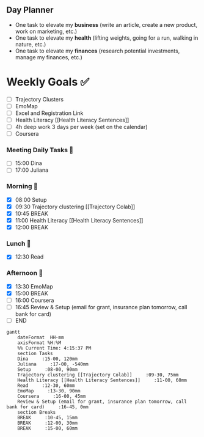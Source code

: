 ## Day Planner

- One task to elevate my **business** (write an article, create a new product, work on marketing, etc.)
- One task to elevate my **health** (lifting weights, going for a run, walking in nature, etc.)
- One task to elevate my **finances** (research potential investments, manage my finances, etc.)

# Weekly Goals ✅
  - [ ] Trajectory Clusters 
  - [ ] EmoMap
  - [ ] Excel and Registration Link
  - [ ] Health Literacy [[Health Literacy Sentences]]
  - [ ] 4h deep work 3 days per week (set on the calendar)
  - [ ] Coursera
### Meeting Daily Tasks 💚 
- [ ] 15:00 Dina
- [ ] 17:00 Juliana

### Morning 🔨
- [x] 08:00 Setup
- [x] 09:30 Trajectory clustering [[Trajectory Colab]]
- [x] 10:45 BREAK
- [x] 11:00 Health Literacy [[Health Literacy Sentences]]
- [x] 12:00 BREAK
### Lunch 👀
- [x] 12:30 Read
### Afternoon 👻
- [x] 13:30 EmoMap
- [x] 15:00 BREAK
- [ ] 16:00 Coursera
- [ ] 16:45 Review & Setup (email for grant, insurance plan tomorrow, call bank for card)
- [ ] END

```mermaid
gantt
    dateFormat  HH-mm
    axisFormat %H:%M
    %% Current Time: 4:15:37 PM
    section Tasks
    Dina     :15-00, 120mm
    Juliana     :17-00, -540mm
    Setup     :08-00, 90mm
    Trajectory clustering [[Trajectory Colab]]     :09-30, 75mm
    Health Literacy [[Health Literacy Sentences]]     :11-00, 60mm
    Read     :12-30, 60mm
    EmoMap     :13-30, 90mm
    Coursera     :16-00, 45mm
    Review & Setup (email for grant, insurance plan tomorrow, call bank for card)     :16-45, 0mm
    section Breaks
    BREAK     :10-45, 15mm
    BREAK     :12-00, 30mm
    BREAK     :15-00, 60mm
```

